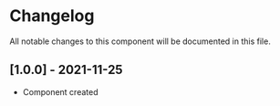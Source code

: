 # Changelog
All notable changes to this component will be documented in this file.

## [1.0.0] - 2021-11-25
- Component created

